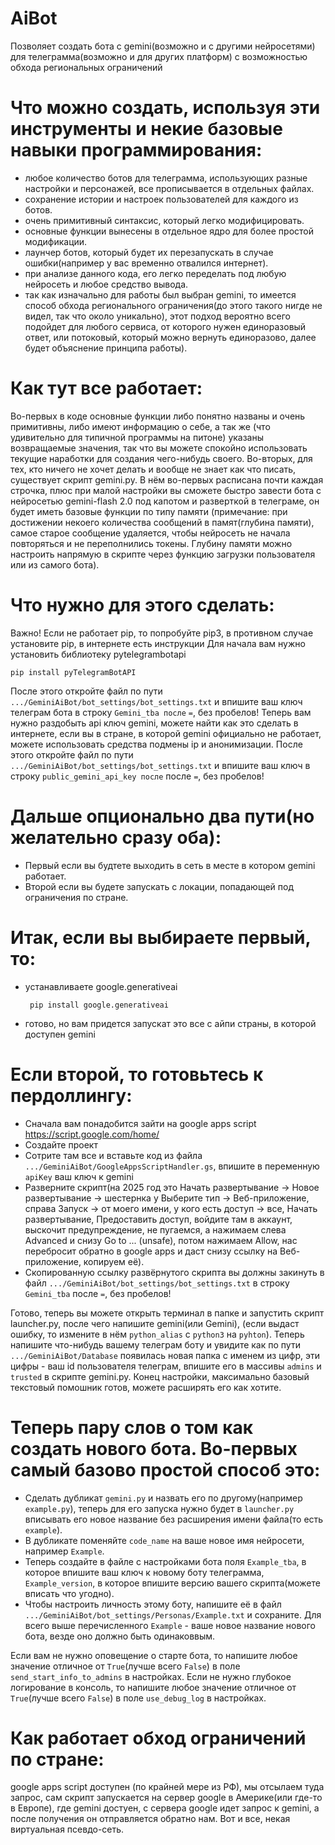 # AiBot
Позволяет создать бота с gemini(возможно и с другими нейросетями) для телеграмма(возможно и для других платформ) с возможностью обхода региональных ограничений

# Что можно создать, используя эти инструменты и некие базовые навыки программирования:
- любое количество ботов для телеграмма, использующих разные настройки и персонажей, все прописывается в отдельных файлах.
- сохранение истории и настроек пользователей для каждого из ботов.
- очень примитивный синтаксис, который легко модифицировать.
- основные функции вынесены в отдельное ядро для более простой модификации.
- лаунчер ботов, который будет их перезапускать в случае ошибки(например у вас временно отвалился интернет).
- при анализе данного кода, его легко переделать под любую нейросеть и любое средство вывода.
- так как изначально для работы был выбран gemini, то имеется способ обхода регионального ограничения(до этого такого нигде не видел, так что около уникально), этот подход вероятно всего подойдет для любого сервиса, от которого нужен единоразовый ответ, или потоковый, который можно вернуть единоразово, далее будет объяснение принципа работы).

# Как тут все работает:
Во-первых в коде основные функции либо понятно названы и очень примитивны, либо имеют информацию о себе, а так же (что удивительно для типичной программы на питоне) указаны возвращаемые значения, так что вы можете спокойно использовать текущие наработки для создания чего-нибудь своего. Во-вторых, для тех, кто ничего не хочет делать и вообще не знает как что писать, существует скрипт gemini.py. В нём во-первых расписана почти каждая строчка, плюс при малой настройки вы сможете быстро завести бота с нейросетью gemini-flash 2.0 под капотом и разверткой в телеграме, он будет иметь базовые функции по типу памяти (примечание: при достижении некоего количества сообщений в памят(глубина памяти), самое старое сообщение удаляется, чтобы нейросеть не начала повторяться и не переполнились токены. Глубину памяти можно настроить напрямую в скрипте через функцию загрузки пользователя или из самого бота). 

# Что нужно для этого сделать:
Важно! Если не работает pip, то попробуйте pip3, в противном случае установите pip, в интернете есть инструкции
Для начала вам нужно установить библиотеку pytelegrambotapi
```
pip install pyTelegramBotAPI
```
После этого откройте файл по пути `.../GeminiAiBot/bot_settings/bot_settings.txt` и впишите ваш ключ телеграм бота в строку `Gemini_tba после` `=`, без пробелов!
Теперь вам нужно раздобыть api ключ gemini, можете найти как это сделать в интернете, если вы в стране, в которой gemini официально не работает, можете использовать средства подмены ip и анонимизации.
После этого откройте файл по пути `.../GeminiAiBot/bot_settings/bot_settings.txt` и впишите ваш ключ в строку `public_gemini_api_key после` после  `=`, без пробелов!

# Дальше опционально два пути(но желательно сразу оба):
 - Первый если вы будтете выходить в сеть в месте в котором gemini работает.
 - Второй если вы будете запускать с локации, попадающей под ограничения по стране.
   
# Итак, если вы выбираете первый, то:
 - устанавливаете google.generativeai
   ```
    pip install google.generativeai
   ```
 - готово, но вам придется запускат это все с айпи страны, в которой доступен gemini
   
# Если второй, то готовьтесь к пердоллингу:
 - Сначала вам понадобится зайти на google apps script
   https://script.google.com/home/
 - Создайте проект
 - Сотрите там все и вставьте код из файла `.../GeminiAiBot/GoogleAppsScriptHandler.gs`, впишите в переменную `apiKey` ваш ключ к gemini
 - Разверните скрипт(на 2025 год это Начать развертывание -> Новое развертывание -> шестернка у Выберите тип -> Веб-приложение, справа Запуск -> от моего имени, у кого есть доступ -> все, Начать развертывание, Предоставить доступ, войдите там в аккаунт, выскочит предупреждение, не пугаемся, а нажимаем слева Advanced и снизу Go to ... (unsafe), потом нажимаем Allow, нас перебросит обратно в google apps и даст снизу ссылку на Веб-приложение, копируем её).
 - Скопированную ссылку развёрнутого скрипта вы должны закинуть в файл `.../GeminiAiBot/bot_settings/bot_settings.txt` в строку `Gemini_tba` после `=`, без пробелов!

Готово, теперь вы можете открыть терминал в папке и запустить скрипт launcher.py, после чего напишите gemini(или Gemini), (если выдаст ошибку, то измените в нём `python_alias` с `python3` на `pyhton`).
Теперь напишите что-нибудь вашему телеграм боту и увидите как по пути `.../GeminiAiBot/Database` появилась новая папка с именем из цифр, эти цифры - ваш id пользователя телеграм, впишите его в массивы `admins` и `trusted` в скрипте gemini.py.
Конец настройки, максимально базовый текстовый помошник готов, можете расширять его как хотите.

# Теперь пару слов о том как создать нового бота. Во-первых самый базово простой способ это:
 - Сделать дубликат `gemini.py` и назвать его по другому(например `example.py`), теперь для его запуска нужно будет в `launcher.py` вписывать его новое название без расширения имени файла(то есть `example`).
 - В дубликате поменяйте `code_name` на ваше новое имя нейросети, например `Example`.
 - Теперь создайте в файле с настройками бота поля `Example_tba`, в которое впишите ваш ключ к новому боту телеграмма, `Example_version`, в которое впишите версию вашего скрипта(можете вписать что угодно).
 - Чтобы настроить личность этому боту, напишите её в файл `.../GeminiAiBot/bot_settings/Personas/Example.txt` и сохраните.
Для всего выше перечисленного `Example` - ваше новое название нового бота, везде оно должно быть одинаковвым.

Если вам не нужно оповещение о старте бота, то напишите любое значение отличное от `True`(лучше всего `False`) в поле `send_start_info_to_admins` в настройках.
Если не нужно глубокое логирование в консоль, то напишите любое значение отличное от `True`(лучше всего `False`) в поле `use_debug_log` в настройках.

# Как работает обход ограничений по стране:
google apps script доступен (по крайней мере из РФ), мы отсылаем туда запрос, сам скрипт запускается на сервер google в Америке(или где-то в Европе), где gemini достуен, с сервера google идет запрос к gemini, а после получения он отправляется обратно нам. Вот и все, некая виртуальная псевдо-сеть.
